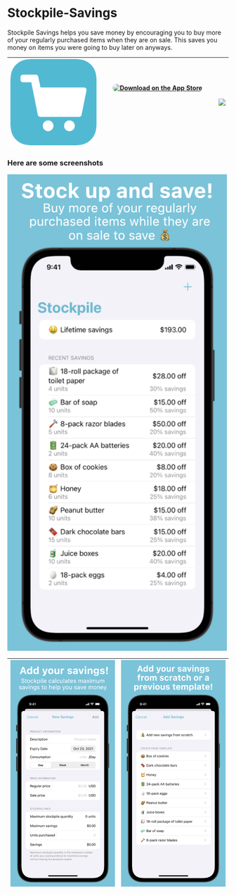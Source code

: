 # Stockpile-Savings
Stockpile Savings helps you save money by encouraging you to buy more of your regularly purchased items when they are on sale. This saves you money on items you were going to buy later on anyways.

| <img src="Screenshots/stockpile-savings.png" alt="App icon" width="200"/> | <a href="https://apps.apple.com/us/app/stockpile-savings/id1521300343?itsct=apps_box_badge&amp;itscg=30200" style="display: inline-block; overflow: hidden; border-top-left-radius: 13px; border-top-right-radius: 13px; border-bottom-right-radius: 13px; border-bottom-left-radius: 13px; width: 250px; height: 83px;"><img src="https://tools.applemediaservices.com/api/badges/download-on-the-app-store/black/en-us?size=250x83&amp;releaseDate=1593475200&h=2123a7d432d0e058d64f855fc1b031e7" alt="Download on the App Store" style="border-top-left-radius: 13px; border-top-right-radius: 13px; border-bottom-right-radius: 13px; border-bottom-left-radius: 13px; width: 250px; height: 83px;"></a> | <img src="https://tools-qr-production.s3.amazonaws.com/output/apple-toolbox/4ccc8f4894b2d841700127d94aedb912/9ca2b9931f32b3332128efa7e0582bf7.png" width="200"> |
| - | - | - |

### Here are some screenshots
<img src="Screenshots/Stockpile Screenshots.001.jpeg" alt="Recent savings" width="500"/>

| <img src="Screenshots/Stockpile Screenshots.002.jpeg" alt="Add new savings" width="450"/> | <img src="Screenshots/Stockpile Screenshots.003.jpeg" alt="Dark Mode" width="450"/> |
| ------------- |---------------|
